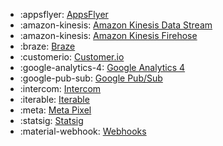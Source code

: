 <!-- To add an entry, first add an SVG logo in overrides/.icons, then add a new line item in the table. Wrap the icon filename in colons to reference it. -->

<div class="grid cards" markdown>

- :appsflyer: [AppsFlyer](../data/destinations/appsflyer.md)
- :amazon-kinesis: [Amazon Kinesis Data Stream](../data/destinations/kinesis-data-stream.md)
- :amazon-kinesis: [Amazon Kinesis Firehose](../data/destinations/kinesis-firehose.md)
- :braze: [Braze](../data/destinations/braze.md)
- :customerio: [Customer.io](../data/destinations/customerio.md)
- :google-analytics-4: [Google Analytics 4](../data/destinations/google-analytics-4.md)
- :google-pub-sub: [Google Pub/Sub](../data/destinations/google-pub-sub.md)
- :intercom: [Intercom](../data/destinations/intercom.md)
- :iterable: [Iterable](../data/destinations/iterable.md)
- :meta: [Meta Pixel](../data/destinations/meta-pixel.md)
- :statsig: [Statsig](../data/destinations/statsig.md)
- :material-webhook: [Webhooks](../data/destinations/webhooks-streaming.md)

</div>
